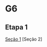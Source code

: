# G6
## Etapa 1
[Seção 1](https://github.com/poo-ec-2024-1/g6/blob/5d72e6a7924995d16c8527aaec3b350452d6cd5b/Se%C3%A7%C3%A3o%201/se%C3%A7%C3%A3o1.md)
[Seção 2]

